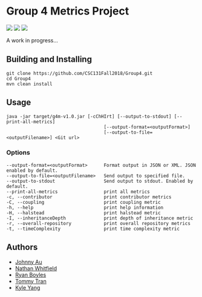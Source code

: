 # Group 4 Metrics Project
![](https://img.shields.io/github/contributors/CSC131Fall2018/Group4.svg)
![](https://img.shields.io/github/last-commit/CSC131Fall2018/Group4.svg)
![](https://img.shields.io/github/downloads/CSC131Fall2018/Group4/total.svg)

A work in progress...

## Building and Installing
```
git clone https://github.com/CSC131Fall2018/Group4.git
cd Group4
mvn clean install
```

## Usage
```
java -jar target/g4m-v1.0.jar [-cChHIrt] [--output-to-stdout] [--print-all-metrics]
                                    [--output-format=<outputFormat>]
                                    [--output-to-file=<outputFilename>] <Git url>
```

### Options

    --output-format=<outputFormat>      Format output in JSON or XML. JSON enabled by default.
    --output-to-file=<outputFilename>   Send output to specified file.
    --output-to-stdout                  Send output to stdout. Enabled by default.
    --print-all-metrics                 print all metrics
    -c, --contributor                   print contributor metrics
    -C, --coupling                      print coupling metric
    -h, --help                          print help information
    -H, --halstead                      print halstead metric
    -I, --inheritanceDepth              print depth of inheritance metric
    -r, --overall-repository            print overall repository metrics
    -t, --timeComplexity                print time complexity metric


## Authors
- [Johnny Au](https://github.com/johnny-au)
- [Nathan Whitfield](https://github.com/natewhitfield)
- [Ryan Boyles](https://github.com/RyanBoyles14)
- [Tommy Tran](https://github.com/hangrytommy)
- [Kyle Yang](https://github.com/kyleYzn)